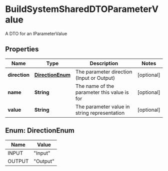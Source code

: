 

# BuildSystemSharedDTOParameterValue

A DTO for an IParameterValue

## Properties

| Name | Type | Description | Notes |
|------------ | ------------- | ------------- | -------------|
|**direction** | [**DirectionEnum**](#DirectionEnum) | The parameter direction (Input or Output) |  [optional] |
|**name** | **String** | The name of the parameter this value is for |  [optional] |
|**value** | **String** | The parameter value in string representation |  [optional] |



## Enum: DirectionEnum

| Name | Value |
|---- | -----|
| INPUT | &quot;Input&quot; |
| OUTPUT | &quot;Output&quot; |



